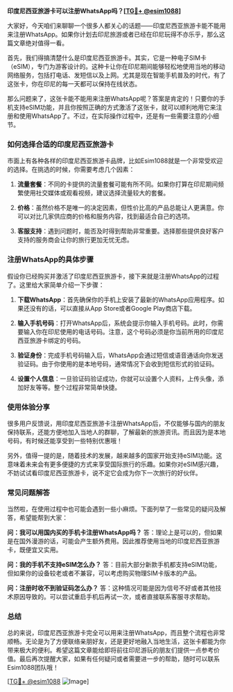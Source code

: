 **印度尼西亚旅游卡可以注册WhatsApp吗？[[TG💪+ @esim1088](https://t.me/s/esim1088)]**

大家好，今天咱们来聊聊一个很多人都关心的话题——印度尼西亚旅游卡能不能用来注册WhatsApp。如果你计划去印尼旅游或者已经在印尼玩得不亦乐乎，那么这篇文章绝对值得一看。

首先，我们得搞清楚什么是印度尼西亚旅游卡。其实，它是一种电子SIM卡（eSIM），专门为游客设计的。这种卡让你在印尼期间能够轻松地使用当地的移动网络服务，包括打电话、发短信以及上网。尤其是现在智能手机普及的时代，有了这张卡，你在印尼的每一天都可以保持在线状态。

那么问题来了，这张卡能不能用来注册WhatsApp呢？答案是肯定的！只要你的手机支持eSIM功能，并且你按照正确的方式激活了这张卡，就可以顺利地用它来注册和使用WhatsApp了。不过，在实际操作过程中，还是有一些需要注意的小细节。

### **如何选择合适的印度尼西亚旅游卡**

市面上有各种各样的印度尼西亚旅游卡品牌，比如Esim1088就是一个非常受欢迎的选择。在挑选的时候，你需要考虑几个因素：

1. **流量套餐**：不同的卡提供的流量套餐可能有所不同。如果你打算在印尼期间频繁使用社交媒体或观看视频，建议选择流量较大的套餐。
   
2. **价格**：虽然价格不是唯一的决定因素，但性价比高的产品总能让人更满意。你可以对比几家供应商的价格和服务内容，找到最适合自己的选项。

3. **客服支持**：遇到问题时，能否及时得到帮助非常重要。选择那些提供良好客户支持的服务商会让你的旅行更加无忧无虑。

### **注册WhatsApp的具体步骤**

假设你已经购买并激活了印度尼西亚旅游卡，接下来就是注册WhatsApp的过程了。这里给大家简单介绍一下步骤：

1. **下载WhatsApp**：首先确保你的手机上安装了最新的WhatsApp应用程序。如果还没有的话，可以直接从App Store或者Google Play商店下载。

2. **输入手机号码**：打开WhatsApp后，系统会提示你输入手机号码。此时，你需要输入你在印尼使用的电话号码。注意，这个号码必须是你当前所用的印度尼西亚旅游卡绑定的号码。

3. **验证身份**：完成手机号码输入后，WhatsApp会通过短信或语音通话向你发送验证码。由于你使用的是本地号码，通常情况下会收到短信形式的验证码。

4. **设置个人信息**：一旦验证码验证成功，你就可以设置个人资料，上传头像，添加好友等等。整个过程非常简单快捷。

### **使用体验分享**

很多用户反馈说，用印度尼西亚旅游卡注册WhatsApp后，不仅能够与国内的朋友保持联系，还能方便地加入当地人的群聊，了解最新的旅游资讯。而且因为是本地号码，有时候还能享受到一些特别优惠哦！

另外，值得一提的是，随着技术的发展，越来越多的国家开始支持eSIM功能。这意味着未来会有更多便捷的方式来享受国际旅行的乐趣。如果你对eSIM感兴趣，不妨试试看印度尼西亚旅游卡，说不定它会成为你下一次旅行的好伙伴。

### **常见问题解答**

当然啦，在使用过程中也可能会遇到一些小麻烦。下面列举了一些常见的疑问及解答，希望能帮到大家：

**问：我可以用国内买的手机卡注册WhatsApp吗？**
答：理论上是可以的，但如果是在国外漫游的话，可能会产生额外费用。因此推荐使用当地的印度尼西亚旅游卡，既便宜又实用。

**问：我的手机不支持eSIM怎么办？**
答：目前大部分新款手机都支持eSIM功能，但如果你的设备较老或者不兼容，可以考虑购买物理SIM卡版本的产品。

**问：注册时收不到验证码怎么办？**
答：这种情况可能是因为信号不好或者其他技术原因导致的。可以尝试重启手机后再试一次，或者直接联系客服寻求帮助。

### **总结**

总的来说，印度尼西亚旅游卡完全可以用来注册WhatsApp，而且整个流程也非常顺畅。无论是为了方便联络亲朋好友，还是更好地融入当地生活，这张卡都能为你带来极大的便利。希望这篇文章能给即将前往印尼游玩的朋友们提供一点参考价值。最后再次提醒大家，如果有任何疑问或者需要进一步的帮助，随时可以联系Esim1088团队哦！

[[TG💪+ @esim1088](https://t.me/s/esim1088) ![Image](https://i.postimg.cc/4NQfJmqS/Snipaste-2025-05-13-00-14-12.png)]